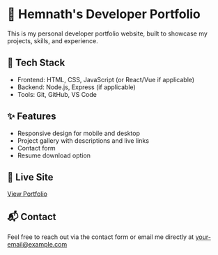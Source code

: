 # 💼 Hemnath's Developer Portfolio

This is my personal developer portfolio website, built to showcase my projects, skills, and experience.

## 🚀 Tech Stack
- Frontend: HTML, CSS, JavaScript (or React/Vue if applicable)
- Backend: Node.js, Express (if applicable)
- Tools: Git, GitHub, VS Code

## ✨ Features
- Responsive design for mobile and desktop
- Project gallery with descriptions and live links
- Contact form
- Resume download option

## 🔗 Live Site
[View Portfolio](https://your-live-link.com) <!-- Replace with your deployed site URL -->

## 📬 Contact
Feel free to reach out via the contact form or email me directly at your-email@example.com
